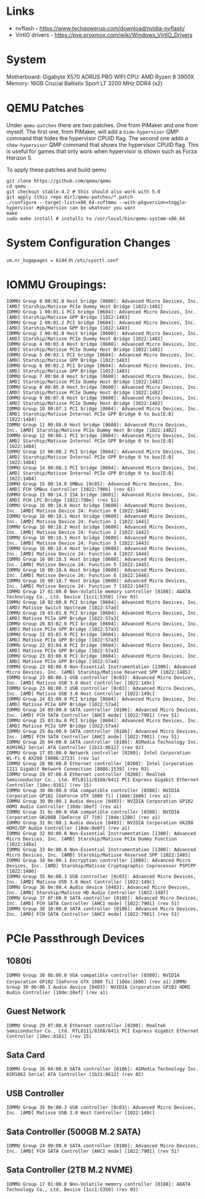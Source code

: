 # Links
* nvflash - https://www.techpowerup.com/download/nvidia-nvflash/
* VirtIO drivers - https://pve.proxmox.com/wiki/Windows_VirtIO_Drivers

# System
Motherboard: Gigabyte X570 AORUS PRO WIFI
CPU: AMD Ryzen 9 3900X
Memory: 16GB Crucial Ballistix Sport LT 3200 MHz DDR4 (x2)

# QEMU Patches
Under `qemu-patches` there are two patches. One from PiMaker and one from myself. The first one, from PiMaker, will add a `hide-hypervisor` QMP command that hides the hypervisor CPUID flag. The second one adds a `show-hypervisor` QMP command that shows the hypervisor CPUID flag. This is useful for games that only work when hypervisor is shown such as Forza Horizon 5.

To apply these patches and build qemu
```
git clone https://github.com/qemu/qemu
cd qemu
git checkout stable-4.2 # this should also work with 5.0
git apply [this repo dir]/qemu-patches/*.patch
./configure --target-list=x86_64-softmmu --with-pkgversion=toggle-hypervisor #pkgversion can be whatever you want
make
sudo make install # installs to /usr/local/bin/qemu-system-x86_64
```

# System Configuration Changes
`vm.nr_hugepages = 6144` in `/etc/sysctl.conf` 

# IOMMU Groupings:
```
IOMMU Group 0 00:01.0 Host bridge [0600]: Advanced Micro Devices, Inc. [AMD] Starship/Matisse PCIe Dummy Host Bridge [1022:1482]
IOMMU Group 1 00:01.1 PCI bridge [0604]: Advanced Micro Devices, Inc. [AMD] Starship/Matisse GPP Bridge [1022:1483]
IOMMU Group 2 00:01.2 PCI bridge [0604]: Advanced Micro Devices, Inc. [AMD] Starship/Matisse GPP Bridge [1022:1483]
IOMMU Group 3 00:02.0 Host bridge [0600]: Advanced Micro Devices, Inc. [AMD] Starship/Matisse PCIe Dummy Host Bridge [1022:1482]
IOMMU Group 4 00:03.0 Host bridge [0600]: Advanced Micro Devices, Inc. [AMD] Starship/Matisse PCIe Dummy Host Bridge [1022:1482]
IOMMU Group 5 00:03.1 PCI bridge [0604]: Advanced Micro Devices, Inc. [AMD] Starship/Matisse GPP Bridge [1022:1483]
IOMMU Group 6 00:03.2 PCI bridge [0604]: Advanced Micro Devices, Inc. [AMD] Starship/Matisse GPP Bridge [1022:1483]
IOMMU Group 7 00:04.0 Host bridge [0600]: Advanced Micro Devices, Inc. [AMD] Starship/Matisse PCIe Dummy Host Bridge [1022:1482]
IOMMU Group 8 00:05.0 Host bridge [0600]: Advanced Micro Devices, Inc. [AMD] Starship/Matisse PCIe Dummy Host Bridge [1022:1482]
IOMMU Group 9 00:07.0 Host bridge [0600]: Advanced Micro Devices, Inc. [AMD] Starship/Matisse PCIe Dummy Host Bridge [1022:1482]
IOMMU Group 10 00:07.1 PCI bridge [0604]: Advanced Micro Devices, Inc. [AMD] Starship/Matisse Internal PCIe GPP Bridge 0 to bus[E:B] [1022:1484]
IOMMU Group 11 00:08.0 Host bridge [0600]: Advanced Micro Devices, Inc. [AMD] Starship/Matisse PCIe Dummy Host Bridge [1022:1482]
IOMMU Group 12 00:08.1 PCI bridge [0604]: Advanced Micro Devices, Inc. [AMD] Starship/Matisse Internal PCIe GPP Bridge 0 to bus[E:B] [1022:1484]
IOMMU Group 13 00:08.2 PCI bridge [0604]: Advanced Micro Devices, Inc. [AMD] Starship/Matisse Internal PCIe GPP Bridge 0 to bus[E:B] [1022:1484]
IOMMU Group 14 00:08.3 PCI bridge [0604]: Advanced Micro Devices, Inc. [AMD] Starship/Matisse Internal PCIe GPP Bridge 0 to bus[E:B] [1022:1484]
IOMMU Group 15 00:14.0 SMBus [0c05]: Advanced Micro Devices, Inc. [AMD] FCH SMBus Controller [1022:790b] (rev 61)
IOMMU Group 15 00:14.3 ISA bridge [0601]: Advanced Micro Devices, Inc. [AMD] FCH LPC Bridge [1022:790e] (rev 51)
IOMMU Group 16 00:18.0 Host bridge [0600]: Advanced Micro Devices, Inc. [AMD] Matisse Device 24: Function 0 [1022:1440]
IOMMU Group 16 00:18.1 Host bridge [0600]: Advanced Micro Devices, Inc. [AMD] Matisse Device 24: Function 1 [1022:1441]
IOMMU Group 16 00:18.2 Host bridge [0600]: Advanced Micro Devices, Inc. [AMD] Matisse Device 24: Function 2 [1022:1442]
IOMMU Group 16 00:18.3 Host bridge [0600]: Advanced Micro Devices, Inc. [AMD] Matisse Device 24: Function 3 [1022:1443]
IOMMU Group 16 00:18.4 Host bridge [0600]: Advanced Micro Devices, Inc. [AMD] Matisse Device 24: Function 4 [1022:1444]
IOMMU Group 16 00:18.5 Host bridge [0600]: Advanced Micro Devices, Inc. [AMD] Matisse Device 24: Function 5 [1022:1445]
IOMMU Group 16 00:18.6 Host bridge [0600]: Advanced Micro Devices, Inc. [AMD] Matisse Device 24: Function 6 [1022:1446]
IOMMU Group 16 00:18.7 Host bridge [0600]: Advanced Micro Devices, Inc. [AMD] Matisse Device 24: Function 7 [1022:1447]
IOMMU Group 17 01:00.0 Non-Volatile memory controller [0108]: ADATA Technology Co., Ltd. Device [1cc1:5350] (rev 03)
IOMMU Group 18 02:00.0 PCI bridge [0604]: Advanced Micro Devices, Inc. [AMD] Matisse Switch Upstream [1022:57ad]
IOMMU Group 19 03:01.0 PCI bridge [0604]: Advanced Micro Devices, Inc. [AMD] Matisse PCIe GPP Bridge [1022:57a3]
IOMMU Group 20 03:02.0 PCI bridge [0604]: Advanced Micro Devices, Inc. [AMD] Matisse PCIe GPP Bridge [1022:57a3]
IOMMU Group 21 03:03.0 PCI bridge [0604]: Advanced Micro Devices, Inc. [AMD] Matisse PCIe GPP Bridge [1022:57a3]
IOMMU Group 22 03:04.0 PCI bridge [0604]: Advanced Micro Devices, Inc. [AMD] Matisse PCIe GPP Bridge [1022:57a3]
IOMMU Group 23 03:08.0 PCI bridge [0604]: Advanced Micro Devices, Inc. [AMD] Matisse PCIe GPP Bridge [1022:57a4]
IOMMU Group 23 08:00.0 Non-Essential Instrumentation [1300]: Advanced Micro Devices, Inc. [AMD] Starship/Matisse Reserved SPP [1022:1485]
IOMMU Group 23 08:00.1 USB controller [0c03]: Advanced Micro Devices, Inc. [AMD] Matisse USB 3.0 Host Controller [1022:149c]
IOMMU Group 23 08:00.3 USB controller [0c03]: Advanced Micro Devices, Inc. [AMD] Matisse USB 3.0 Host Controller [1022:149c]
IOMMU Group 24 03:09.0 PCI bridge [0604]: Advanced Micro Devices, Inc. [AMD] Matisse PCIe GPP Bridge [1022:57a4]
IOMMU Group 24 09:00.0 SATA controller [0106]: Advanced Micro Devices, Inc. [AMD] FCH SATA Controller [AHCI mode] [1022:7901] (rev 51)
IOMMU Group 25 03:0a.0 PCI bridge [0604]: Advanced Micro Devices, Inc. [AMD] Matisse PCIe GPP Bridge [1022:57a4]
IOMMU Group 25 0a:00.0 SATA controller [0106]: Advanced Micro Devices, Inc. [AMD] FCH SATA Controller [AHCI mode] [1022:7901] (rev 51)
IOMMU Group 26 04:00.0 SATA controller [0106]: ASMedia Technology Inc. ASM1062 Serial ATA Controller [1b21:0612] (rev 02)
IOMMU Group 27 05:00.0 Network controller [0280]: Intel Corporation Wi-Fi 6 AX200 [8086:2723] (rev 1a)
IOMMU Group 28 06:00.0 Ethernet controller [0200]: Intel Corporation I211 Gigabit Network Connection [8086:1539] (rev 03)
IOMMU Group 29 07:00.0 Ethernet controller [0200]: Realtek Semiconductor Co., Ltd. RTL8111/8168/8411 PCI Express Gigabit Ethernet Controller [10ec:8161] (rev 15)
IOMMU Group 30 0b:00.0 VGA compatible controller [0300]: NVIDIA Corporation GP102 [GeForce GTX 1080 Ti] [10de:1b06] (rev a1)
IOMMU Group 30 0b:00.1 Audio device [0403]: NVIDIA Corporation GP102 HDMI Audio Controller [10de:10ef] (rev a1)
IOMMU Group 31 0c:00.0 VGA compatible controller [0300]: NVIDIA Corporation GK208B [GeForce GT 710] [10de:128b] (rev a1)
IOMMU Group 31 0c:00.1 Audio device [0403]: NVIDIA Corporation GK208 HDMI/DP Audio Controller [10de:0e0f] (rev a1)
IOMMU Group 32 0d:00.0 Non-Essential Instrumentation [1300]: Advanced Micro Devices, Inc. [AMD] Starship/Matisse PCIe Dummy Function [1022:148a]
IOMMU Group 33 0e:00.0 Non-Essential Instrumentation [1300]: Advanced Micro Devices, Inc. [AMD] Starship/Matisse Reserved SPP [1022:1485]
IOMMU Group 34 0e:00.1 Encryption controller [1080]: Advanced Micro Devices, Inc. [AMD] Starship/Matisse Cryptographic Coprocessor PSPCPP [1022:1486]
IOMMU Group 35 0e:00.3 USB controller [0c03]: Advanced Micro Devices, Inc. [AMD] Matisse USB 3.0 Host Controller [1022:149c]
IOMMU Group 36 0e:00.4 Audio device [0403]: Advanced Micro Devices, Inc. [AMD] Starship/Matisse HD Audio Controller [1022:1487]
IOMMU Group 37 0f:00.0 SATA controller [0106]: Advanced Micro Devices, Inc. [AMD] FCH SATA Controller [AHCI mode] [1022:7901] (rev 51)
IOMMU Group 38 10:00.0 SATA controller [0106]: Advanced Micro Devices, Inc. [AMD] FCH SATA Controller [AHCI mode] [1022:7901] (rev 51)
```

# PCIe Passthrough Devices
## 1080ti
`IOMMU Group 30 0b:00.0 VGA compatible controller [0300]: NVIDIA Corporation GP102 [GeForce GTX 1080 Ti] [10de:1b06] (rev a1)`
`IOMMU Group 30 0b:00.1 Audio device [0403]: NVIDIA Corporation GP102 HDMI Audio Controller [10de:10ef] (rev a1)`

## Guest Network
`IOMMU Group 29 07:00.0 Ethernet controller [0200]: Realtek Semiconductor Co., Ltd. RTL8111/8168/8411 PCI Express Gigabit Ethernet Controller [10ec:8161] (rev 15)`

## Sata Card
`IOMMU Group 26 04:00.0 SATA controller [0106]: ASMedia Technology Inc. ASM1062 Serial ATA Controller [1b21:0612] (rev 02)`

## USB Controller
`IOMMU Group 35 0e:00.3 USB controller [0c03]: Advanced Micro Devices, Inc. [AMD] Matisse USB 3.0 Host Controller [1022:149c]`

## Sata Controller (500GB M.2 SATA)
`IOMMU Group 24 09:00.0 SATA controller [0106]: Advanced Micro Devices, Inc. [AMD] FCH SATA Controller [AHCI mode] [1022:7901] (rev 51)`

## Sata Controller (2TB M.2 NVME)
`IOMMU Group 17 01:00.0 Non-Volatile memory controller [0108]: ADATA Technology Co., Ltd. Device [1cc1:5350] (rev 03)`
